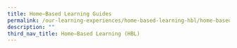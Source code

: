 ```yaml
---
title: Home–Based Learning Guides
permalink: /our-learning-experiences/home-based-learning-hbl/home-based-learning-guides/
description: ""
third_nav_title: Home–Based Learning (HBL)
---
```

